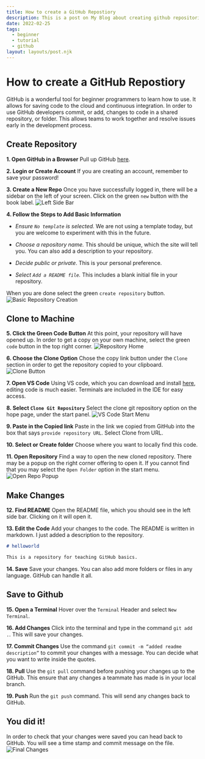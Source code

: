 ```yaml
---
title: How to create a GitHub Repostiory
description: This is a post on My Blog about creating github repositories.
date: 2022-02-25
tags:
  - beginner
  - tutorial
  - github
layout: layouts/post.njk
---
```


# How to create a GitHub Repostiory

GitHub is a wonderful tool for beginner programmers to learn how to use. It allows for saving code to the cloud and continuous integration. In order to use GitHub developers commit, or add, changes to code in a shared repository, or folder. This allows teams to work together and resolve issues early in the development process.

## Create Repository

**1. Open GitHub in a Browser**
Pull up GitHub [here](https://github.com/).

**2. Login or Create Account**
If you are creating an account, remember to save your password!

**3. Create a New Repo**
Once you have successfully logged in, there will be a sidebar on the left of your screen. Click on the green `new` button with the book label.
![Left Side Bar](https://dev-to-uploads.s3.amazonaws.com/uploads/articles/tiyurg8gq0xcj7a7aolr.png)

**4. Follow the Steps to Add Basic Information**

- _Ensure `No template` is selected._ We are not using a template today, but you are welcome to experiment with this in the future.

- _Choose a repository name._ This should be unique, which the site will tell you. You can also add a description to your repository.

- _Decide public or private_. This is your personal preference.

- _Select `Add a README file`._ This includes a blank initial file in your repository.

When you are done select the green `create repository` button.
![Basic Repository Creation](https://dev-to-uploads.s3.amazonaws.com/uploads/articles/rvqqja334wvx27pyu20r.png)

## Clone to Machine

**5. Click the Green Code Button**
At this point, your repository will have opened up. In order to get a copy on your own machine, select the green `code` button in the top right corner.
![Repository Home](https://dev-to-uploads.s3.amazonaws.com/uploads/articles/mhcytg99n0tsl7v32tti.png)

**6. Choose the Clone Option**
Chose the copy link button under the `Clone` section in order to get the repository copied to your clipboard.
![Clone Button](https://dev-to-uploads.s3.amazonaws.com/uploads/articles/lghro8vpelvzu755kq51.png)

**7. Open VS Code**
Using VS code, which you can download and install [here](https://code.visualstudio.com/), editing code is much easier. Terminals are included in the IDE for easy access.

**8. Select `Clone Git Repository`**
Select the clone git repository option on the hope page, under the start panel.
![VS Code Start Menu](https://dev-to-uploads.s3.amazonaws.com/uploads/articles/8wqrru14g7aslcvt4xrr.png)

**9. Paste in the Copied link**
Paste in the link we copied from GitHub into the box that says `provide repository URL`. Select Clone from URL.

**10. Select or Create folder**
Choose where you want to locally find this code.

**11. Open Repository**
Find a way to open the new cloned repository. There may be a popup on the right corner offering to open it. If you cannot find that you may select the `Open Folder` option in the start menu.
![Open Repo Popup](https://dev-to-uploads.s3.amazonaws.com/uploads/articles/732x4vn2lj18ofmemlws.png)

## Make Changes

**12. Find README**
Open the README file, which you should see in the left side bar. Clicking on it will open it.

**13. Edit the Code**
Add your changes to the code. The README is written in markdown. I just added a description to the repository.

```markdown
# helloworld

This is a repository for teaching GitHub basics.
```

**14. Save**
Save your changes. You can also add more folders or files in any language. GitHub can handle it all.

## Save to Github

**15. Open a Terminal**
Hover over the `Terminal` Header and select `New Terminal`.

**16. Add Changes**
Click into the terminal and type in the command `git add .`. This will save your changes.

**17. Commit Changes**
Use the command `git commit -m “added readme description”` to commit your changes with a message. You can decide what you want to write inside the quotes.

**18. Pull**
Use the `git pull` command before pushing your changes up to the GitHub. This ensure that any changes a teammate has made is in your local branch.

**19. Push**
Run the `git push` command. This will send any changes back to GitHub.

## You did it!

In order to check that your changes were saved you can head back to GitHub. You will see a time stamp and commit message on the file.
![Final Changes](https://dev-to-uploads.s3.amazonaws.com/uploads/articles/qd569i0e1hsm9k5udbg1.png)
